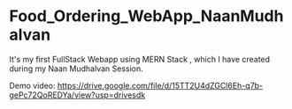 # Food_Ordering_WebApp_NaanMudhalvan
It's my first FullStack Webapp using MERN Stack  ,  which I have created  during my Naan  Mudhalvan Session.

Demo video:
https://drive.google.com/file/d/15TT2U4dZGCl6Eh-q7b-gePc72QoREDYa/view?usp=drivesdk
